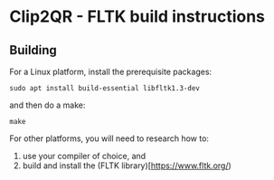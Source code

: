 Clip2QR - FLTK build instructions
=================================

## Building

For a Linux platform, install the prerequisite packages:

```
sudo apt install build-essential libfltk1.3-dev
```

and then do a make:

```
make
```

For other platforms, you will need to research how to:
1) use your compiler of choice, and 
2) build and install the (FLTK library)[https://www.fltk.org/)

